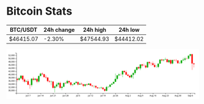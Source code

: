 # Bitcoin Stats

BTC/USDT|24h change|24h high|24h low|
|---|---|---|---|
|$46415.07|-2.30%|$47544.93|$44412.02|

<img src="./chart.svg">
